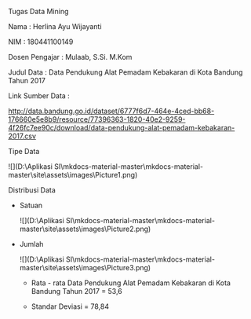 Tugas Data Mining

Nama : Herlina Ayu Wijayanti

NIM : 180441100149

Dosen Pengajar : Mulaab, S.Si. M.Kom

Judul Data : Data Pendukung  Alat Pemadam Kebakaran di Kota Bandung Tahun 2017

Link Sumber Data :

http://data.bandung.go.id/dataset/6777f6d7-464e-4ced-bb68-176660e5e8b9/resource/77396363-1820-40e2-9259-4f26fc7ee90c/download/data-pendukung-alat-pemadam-kebakaran-2017.csv



Tipe Data

 ![](D:\Aplikasi SI\mkdocs-material-master\mkdocs-material-master\site\assets\images\Picture1.png)



Distribusi Data 

 - Satuan

    ![](D:\Aplikasi SI\mkdocs-material-master\mkdocs-material-master\site\assets\images\Picture2.png)

   

 - Jumlah

   ![](D:\Aplikasi SI\mkdocs-material-master\mkdocs-material-master\site\assets\images\Picture3.png)

   

   - Rata - rata  Data Pendukung  Alat Pemadam Kebakaran di Kota Bandung Tahun 2017 = 53,6 

   - Standar Deviasi = 78,84

     

​	





